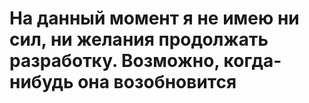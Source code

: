 # На данный момент я не имею ни сил, ни желания продолжать разработку. Возможно, когда-нибудь она возобновится
